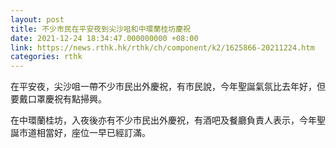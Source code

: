 ```yaml
---
layout: post
title: 不少市民在平安夜到尖沙咀和中環蘭桂坊慶祝
date: 2021-12-24 18:34:47.000000000 +08:00
link: https://news.rthk.hk/rthk/ch/component/k2/1625866-20211224.htm
categories: rthk
---
```


在平安夜，尖沙咀一帶不少市民出外慶祝，有市民說，今年聖誕氣氛比去年好，但要戴口罩慶祝有點掃興。

在中環蘭桂坊，入夜後亦有不少市民出外慶祝，有酒吧及餐廳負責人表示，今年聖誕市道相當好，座位一早已經訂滿。

